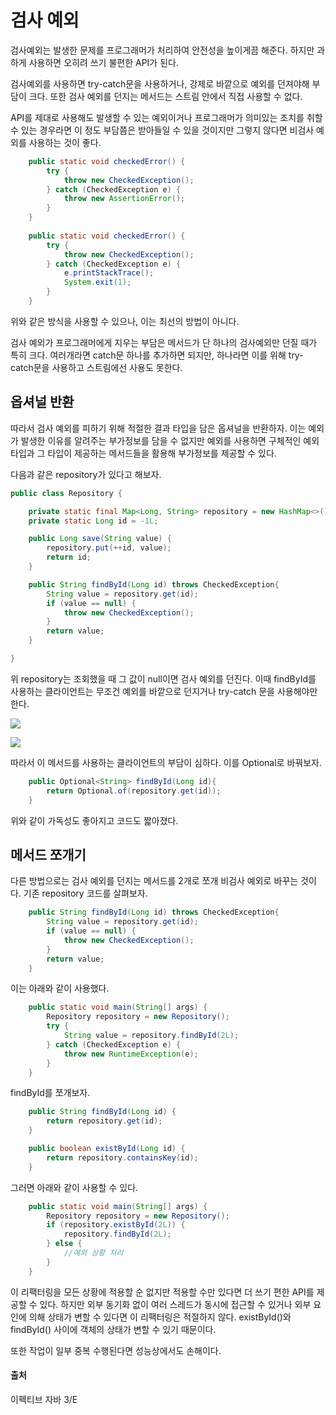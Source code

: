 # 검사 예외
검사예외는 발생한 문제를 프로그래머가 처리하여 안전성을 높이게끔 해준다. 하지만 과하게 사용하면 오히려 쓰기 불편한 API가 된다. 

검사예외를 사용하면 try-catch문을 사용하거나, 강제로 바깥으로 예외를 던져야해 부담이 크다. 또한 검사 예외를 던지는 메서드는 스트림 안에서 직접 사용할 수 없다. 


API를 제대로 사용해도 발생할 수 있는 예외이거나 프로그래머가 의미있는 조치를 취할 수 있는 경우라면 이 정도 부담쯤은 받아들일 수 있을 것이지만 그렇지 않다면 비검사 예외를 사용하는 것이 좋다. 


```java
    public static void checkedError() {
        try {
            throw new CheckedException();
        } catch (CheckedException e) {
            throw new AssertionError();
        }
    }
    
    public static void checkedError() {
        try {
            throw new CheckedException();
        } catch (CheckedException e) {
            e.printStackTrace();
            System.exit(1);
        }
    }
```
위와 같은 방식을 사용할 수 있으나, 이는 최선의 방법이 아니다. 

검사 예외가 프로그래머에게 지우는 부담은 메서드가 단 하나의 검사예외만 던질 때가 특히 크다. 여러개라면 catch문 하나를 추가하면 되지만, 하나라면 이를 위해 try-catch문을 사용하고 스트림에선 사용도 못한다. 

## 옵셔널 반환
따라서 검사 예외를 피하기 위해 적절한 결과 타입을 담은 옵셔널을 반환하자. 이는 예외가 발생한 이유를 알려주는 부가정보를 담을 수 없지만 예외를 사용하면 구체적인 예외 타입과 그 타입이 제공하는 메서드들을 활용해 부가정보를 제공할 수 있다. 

다음과 같은 repository가 있다고 해보자. 
```java
public class Repository {

    private static final Map<Long, String> repository = new HashMap<>();
    private static Long id = -1L;

    public Long save(String value) {
        repository.put(++id, value);
        return id;
    }

    public String findById(Long id) throws CheckedException{
        String value = repository.get(id);
        if (value == null) {
            throw new CheckedException();
        }
        return value;
    }

}
```
위 repository는 조회했을 때 그 값이 null이면 검사 예외를 던진다. 이때 findById를 사용하는 클라이언트는 무조건 예외를 바깥으로 던지거나 try-catch 문을 사용해야만 한다. 

![](https://velog.velcdn.com/images/rlfrkdms1/post/5c99d2fa-08c4-4174-95e6-88239a0206d9/image.png)

![](https://velog.velcdn.com/images/rlfrkdms1/post/dc609442-c6d7-4b38-8bdc-57a1ece3c4fa/image.png)

따라서 이 메서드를 사용하는 클라이언트의 부담이 심하다. 이를 Optional로 바꿔보자. 

```java
    public Optional<String> findById(Long id){
        return Optional.of(repository.get(id));
    }
```
위와 같이 가독성도 좋아지고 코드도 짧아졌다. 

## 메서드 쪼개기
다른 방법으로는 검사 예외를 던지는 메서드를 2개로 쪼개 비검사 예외로 바꾸는 것이다. 기존 repository 코드를 살펴보자. 

```java
    public String findById(Long id) throws CheckedException{
        String value = repository.get(id);
        if (value == null) {
            throw new CheckedException();
        }
        return value;
    }
```
이는 아래와 같이 사용했다. 

```java
    public static void main(String[] args) {
        Repository repository = new Repository();
        try {
            String value = repository.findById(2L);
        } catch (CheckedException e) {
            throw new RuntimeException(e);
        }
    }
```

findById를 쪼개보자. 

```java
    public String findById(Long id) {
        return repository.get(id);
    }

    public boolean existById(Long id) {
        return repository.containsKey(id);
    }
```
그러면 아래와 같이 사용할 수 있다. 

```java
    public static void main(String[] args) {
        Repository repository = new Repository();
        if (repository.existById(2L)) {
            repository.findById(2L);
        } else {
            //예외 상황 처리
        }
    }
```

이 리팩터링을 모든 상황에 적용할 순 없지만 적용할 수만 있다면 더 쓰기 편한 API를 제공할 수 있다. 하지만 외부 동기화 없이 여러 스레드가 동시에 접근할 수 있거나 외부 요인에 의해 상태가 변할 수 있다면 이 리팩터링은 적절하지 않다. existById()와 findById() 사이에 객체의 상태가 변할 수 있기 때문이다. 

또한 작업이 일부 중복 수행된다면 성능상에서도 손해이다. 

#### 출처

이펙티브 자바 3/E

